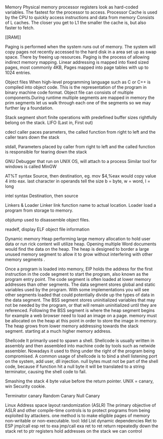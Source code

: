 Memory 
	Physical memory 
	processor registers look as hard-coded variables. The fastest for the processor to access. 
	Processor Cache is used by the CPU to quickly access instructions and data from memory  Consists of L caches. The closer you get to L1 the smaller the cache is, but also faster to fetch. 
	
		
 [[RAM]]

Paging is performed when the system runs out of memory. The system will copy pages not recently accessed to the hard disk in a area set up as swap space. There by freeing up resources. 
Paging is the process of allowing indirect memory mapping. Linear addressing is mapped into fixed sized pages, most commonly 4KB, Pages mapped into page tables with up to 1024 entries. 

Object files
When high-level programming language such as C or C++ is compiled into object code. This is the representation of the program in binary machine code format. Object file can consists of multiple components.During runtime multiple segments are mapped in memory the prim segments let us walk through each one of the segments so we may further lay a foundation. 



Stack segment short finite operations with predefined buffer sizes rightfully belong on the stack. 
LIFO (Last in, First out)

cdecl caller paces parameters, the called function from right to left and the caller tears down the stack

stdall, Parameters placed by caller from right to left and the called function is responsible for tearing down the stack

GNU Debugger 
that run on UNIX OS, will attach to a process
Similar tool for windows is called MinGW 

AT%T syntax
Source, then destination, eg. mov $4,%eax would copy value 4 into eax. 
last character in operands tell the size b = byte, w = word, l = long

intel syntax 
Destination, then source

Linkers & Loader
Linker link function name to actual location.
Loader load a program from storage to memory. 

objdump used to disassemble object files. 

readelf, display ELF object file information


Dynamic memory 
Heap performing large memory allocation to hold user data or run rick content will utilize heap. Opening multiple Word documents would find the data on the heap. The heap is designed to border a large unused memory segment to allow it to grow without interfering with other memory segments . 

Once a program is loaded into memory, EIP holds the address for the first instruction in the code segment to start the program, also known as the program entry point. The code segment is often loaded at lower memory addresses than other segments. The data segment stores global and static variables used  by the program. With some implementations you will see other segments loaded that could potentially divide up the types of data in the data segment. The BSS segment stores uninitialized variables that may not be needed by the program, or that will remain uninitialized until they are referenced. 
Following the BSS segment is where the heap segment begins for example a web browser need to load an image on a page. memory must be allocated on the heap at this point in order to store the image in memory. The heap grows from lower memory addressing towards the stack segment. starting at a much higher memory address. 

Shellcode
It primarily used to spawn a shell. Shellcode is usually written in assembly and then assembled into machine code by tools such as netwide assembler. Nowadays it used to thing under the right of the program being compromised. A common usage of shellcode is to bind a shell listening port on the system, add user, dll injection. 
null bytes must not be part of the shell code, because if function hit a null byte it will be translated to a string terminator, causing the shell code to fail.


Smashing the stack 
4 byte value before the return pointer. UNIX = canary, win Security cookie. 

Terminator canary
Random Canary
Null Canary 

Linux Address space layout randomization (ASLR) 
The primary objective of ASLR and other compile-time controls is to protect programs from being exploited by attackers. one method is to make eligible pages of memory non-writable or non-executable. 
tool: Idd List dynamic dependencies 
Ret to ESP 
	jmp/call esp
ret to exa
	jmp/call exa
ret to ret
	return repeatedly down the stack
ret to ptr
	registers hold addresses on the stack we can control 
	
	